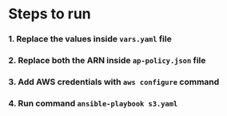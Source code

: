 # Steps to run
### 1. Replace the values inside `vars.yaml` file
### 2. Replace both the ARN inside `ap-policy.json` file
### 3. Add AWS credentials with `aws configure` command
### 4. Run command `ansible-playbook s3.yaml`
